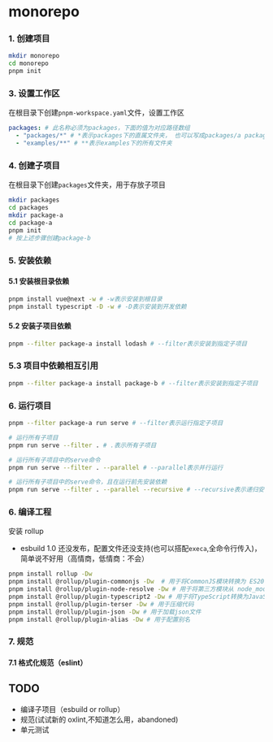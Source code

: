 # monorepo

### 1. 创建项目

```bash
mkdir monorepo
cd monorepo
pnpm init
```

### 3. 设置工作区

在根目录下创建`pnpm-workspace.yaml`文件，设置工作区

```yaml
packages: # 此名称必须为packages，下面的值为对应路径数组
  - "packages/*" # *表示packages下的直属文件夹， 也可以写成packages/a packages/b
  - "examples/**" # **表示examples下的所有文件夹
```

### 4. 创建子项目

在根目录下创建`packages`文件夹，用于存放子项目

```bash
mkdir packages
cd packages
mkdir package-a
cd package-a
pnpm init
# 按上述步骤创建package-b
```

### 5. 安装依赖

#### 5.1 安装根目录依赖

```bash
pnpm install vue@next -w # -w表示安装到根目录
pnpm install typescript -D -w # -D表示安装到开发依赖
```

#### 5.2 安装子项目依赖

```bash
pnpm --filter package-a install lodash # --filter表示安装到指定子项目
```

### 5.3 项目中依赖相互引用

```bash
pnpm --filter package-a install package-b # --filter表示安装到指定子项目
```

### 6. 运行项目

```bash
pnpm --filter package-a run serve # --filter表示运行指定子项目

# 运行所有子项目
pnpm run serve --filter . # .表示所有子项目

# 运行所有子项目中的serve命令
pnpm run serve --filter . --parallel # --parallel表示并行运行

# 运行所有子项目中的serve命令，且在运行前先安装依赖
pnpm run serve --filter . --parallel --recursive # --recursive表示递归安装依赖
```

### 6. 编译工程

安装 rollup

- esbuild 1.0 还没发布，配置文件还没支持(也可以搭配`execa`,全命令行传入)，简单说不好用（高情商，低情商：不会）

```bash
pnpm install rollup -Dw
pnpm install @rollup/plugin-commonjs -Dw  # 用于将CommonJS模块转换为 ES2015 供 Rollup 处理
pnpm install @rollup/plugin-node-resolve -Dw # 用于将第三方模块从 node_modules 中加载
pnpm install @rollup/plugin-typescript2 -Dw # 用于将TypeScript转换为JavaScript
pnpm install @rollup/plugin-terser -Dw # 用于压缩代码
pnpm install @rollup/plugin-json -Dw # 用于加载json文件
pnpm install @rollup/plugin-alias -Dw # 用于配置别名
```

### 7. 规范

#### 7.1 格式化规范（eslint）

## TODO

- 编译子项目（esbuild or rollup）
- 规范(试试新的 oxlint,不知道怎么用，abandoned)
- 单元测试
